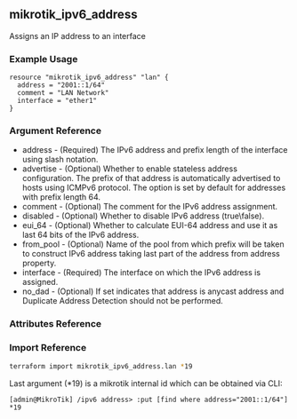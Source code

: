 ## mikrotik_ipv6_address

Assigns an IP address to an interface

### Example Usage

```hcl
resource "mikrotik_ipv6_address" "lan" {
  address = "2001::1/64"
  comment = "LAN Network"
  interface = "ether1"
}
```

### Argument Reference
* address - (Required) The IPv6 address and prefix length of the interface using slash notation.
* advertise - (Optional) Whether to enable stateless address configuration. The prefix of that address is automatically advertised to hosts using ICMPv6 protocol. The option is set by default for addresses with prefix length 64.
* comment - (Optional) The comment for the IPv6 address assignment.
* disabled - (Optional) Whether to disable IPv6 address (true\false).
* eui_64 - (Optional) Whether to calculate EUI-64 address and use it as last 64 bits of the IPv6 address.
* from_pool - (Optional) Name of the pool from which prefix will be taken to construct IPv6 address taking last part of the address from address property.
* interface - (Required) The interface on which the IPv6 address is assigned.
* no_dad - (Optional) If set indicates that address is anycast address and Duplicate Address Detection should not be performed.

### Attributes Reference

### Import Reference

```bash
terraform import mikrotik_ipv6_address.lan *19
```

Last argument (*19) is a mikrotik internal id which can be obtained via CLI:

```
[admin@MikroTik] /ipv6 address> :put [find where address="2001::1/64"]
*19
```
